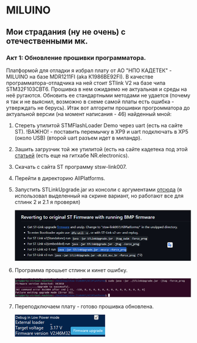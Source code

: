 # MILUINO
## Мои страдания (ну не очень) с отечественными мк.
### Акт 1: Обновление прошивки программатора.
Платформой для отладки я избрал плату от АО "НПО КАДЕТЕК" - MILUINO на базе MDR1211FI (aka К1986ВЕ92FI).
В качестве программатора-отладчика на ней стоит STlink V2 на базе чипа STM32F103CBT6. Прошивка в нем ожидаемо не актуальная и среды на неё ругаются. Обновить ее стандартными методами не удается (почему я так и не выяснил, возможно в схеме самой платы есть ошибка - утверждать не берусь).
Итак вот алгоритм прошивки прогромматора до актуальной версии (на момент написания - 46) найденный мной:
1. Стереть утилитой STMFlashLoader  Demo через uart (есть на сайте ST). !ВАЖНО! - поставить перемычку в XP9 и uart подключать в XP5 (около USB) (второй uart разъем идет в миландр).
2. Зашить загрузчик той же утилитой (есть на сайте кадетека под этой [статьей](https://cadetech.ru/node/30) (есть еще на гитхабе NR.electronics).
3. Скачать с сайта ST программу stsw-link007.
4. Перейти в директорию AllPlatforms.
5. Запустить STLinkUpgrade.jar из консоли с аргументами [отсюда]( https://github.com/blackmagic-debug/blackmagic/blob/main/src/platforms/stlink/README.md) (я использовал выделенный на скрине вариант, но работают все для стлинк 2 и 2.1 я проверял)

   ![](img/comand.jpg)
6. Программа прошьет стлинк и кинет ошибку.
  
   ![](img/error.jpg)
7. Переподключаем плату - готово прошивка обновлена.

   ![](img/cubeprog_fw_version.png)
